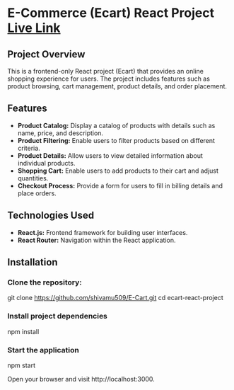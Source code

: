 # E-Commerce (Ecart) React Project [Live Link](https://e-cart-five-psi.vercel.app/)

## Project Overview

This is a frontend-only React project (Ecart) that provides an online shopping experience for users. The project includes features such as product browsing, cart management, product details, and order placement.

## Features

- **Product Catalog:** Display a catalog of products with details such as name, price, and description.
- **Product Filtering:** Enable users to filter products based on different criteria.
- **Product Details:** Allow users to view detailed information about individual products.
- **Shopping Cart:** Enable users to add products to their cart and adjust quantities.
- **Checkout Process:** Provide a form for users to fill in billing details and place orders.

## Technologies Used

- **React.js:** Frontend framework for building user interfaces.
- **React Router:** Navigation within the React application.

## Installation

### Clone the repository:

git clone https://github.com/shivamu509/E-Cart.git
cd ecart-react-project

### Install project dependencies
npm install

### Start the application
npm start

Open your browser and visit http://localhost:3000.
